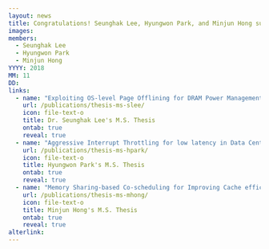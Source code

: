 ```yaml
---
layout: news
title: Congratulations! Seunghak Lee, Hyungwon Park, and Minjun Hong successfully defended their Master Thesis.
images:
members:
  - Seunghak Lee
  - Hyungwon Park
  - Minjun Hong
YYYY: 2018
MM: 11
DD:
links:
  - name: "Exploiting OS-level Page Offlining for DRAM Power Management"
    url: /publications/thesis-ms-slee/
    icon: file-text-o
    title: Dr. Seunghak Lee's M.S. Thesis
    ontab: true
    reveal: true
  - name: "Aggressive Interrupt Throttling for low latency in Data Center Servers"
    url: /publications/thesis-ms-hpark/
    icon: file-text-o
    title: Hyungwon Park's M.S. Thesis
    ontab: true
    reveal: true
  - name: "Memory Sharing-based Co-scheduling for Improving Cache efficiency of SMP Virtual Machines"
    url: /publications/thesis-ms-mhong/
    icon: file-text-o
    title: Minjun Hong's M.S. Thesis
    ontab: true
    reveal: true
alterlink: 
---
```

